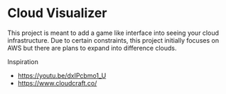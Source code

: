 # Cloud Visualizer
This project is meant to add a game like interface into seeing your cloud infrastructure. Due to certain constraints, this project initially focuses on AWS but there are plans to expand into difference clouds.

Inspiration
- https://youtu.be/dxIPcbmo1_U
- https://www.cloudcraft.co/
